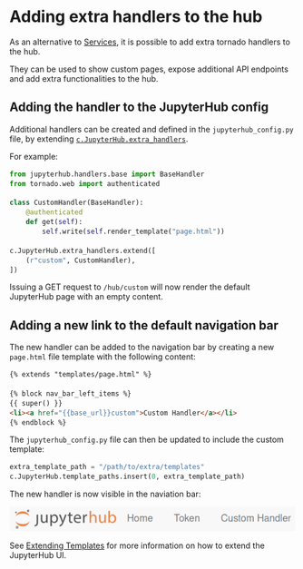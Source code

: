 # Adding extra handlers to the hub

As an alternative to [Services](./services.md), it is possible to add extra tornado handlers to the hub.

They can be used to show custom pages, expose additional API endpoints and add extra functionalities to the hub.

## Adding the handler to the JupyterHub config

Additional handlers can be created and defined in the `jupyterhub_config.py` file,
by extending [`c.JupyterHub.extra_handlers`](../api/app.html#jupyterhub.app.JupyterHub.extra_handlers).

For example:

```python
from jupyterhub.handlers.base import BaseHandler
from tornado.web import authenticated

class CustomHandler(BaseHandler):
    @authenticated
    def get(self):
        self.write(self.render_template("page.html"))

c.JupyterHub.extra_handlers.extend([
    (r"custom", CustomHandler),
])
```

Issuing a GET request to `/hub/custom` will now render the default JupyterHub page with an empty content.

## Adding a new link to the default navigation bar

The new handler can be added to the navigation bar by creating a new `page.html` file template with the following content:

```html
{% extends "templates/page.html" %}

{% block nav_bar_left_items %}
{{ super() }}
<li><a href="{{base_url}}custom">Custom Handler</a></li>
{% endblock %}
```

The `jupyterhub_config.py` file can then be updated to include the custom template:

```python
extra_template_path = "/path/to/extra/templates"
c.JupyterHub.template_paths.insert(0, extra_template_path)
```

The new handler is now visible in the naviation bar:

![extra-handlers](../images/extra-handlers.png)

See [Extending Templates](./templates.html#extending-templates) for more information on how to extend the JupyterHub UI.

